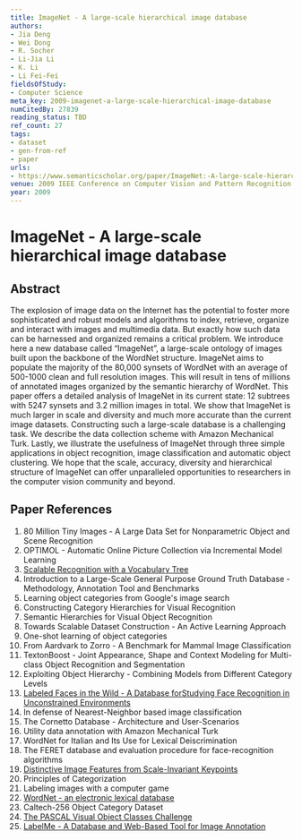 ```yaml
---
title: ImageNet - A large-scale hierarchical image database
authors:
- Jia Deng
- Wei Dong
- R. Socher
- Li-Jia Li
- K. Li
- Li Fei-Fei
fieldsOfStudy:
- Computer Science
meta_key: 2009-imagenet-a-large-scale-hierarchical-image-database
numCitedBy: 27839
reading_status: TBD
ref_count: 27
tags:
- dataset
- gen-from-ref
- paper
urls:
- https://www.semanticscholar.org/paper/ImageNet:-A-large-scale-hierarchical-image-database-Deng-Dong/d2c733e34d48784a37d717fe43d9e93277a8c53e?sort=total-citations
venue: 2009 IEEE Conference on Computer Vision and Pattern Recognition
year: 2009
---
```


# ImageNet - A large-scale hierarchical image database

## Abstract

The explosion of image data on the Internet has the potential to foster more sophisticated and robust models and algorithms to index, retrieve, organize and interact with images and multimedia data. But exactly how such data can be harnessed and organized remains a critical problem. We introduce here a new database called “ImageNet”, a large-scale ontology of images built upon the backbone of the WordNet structure. ImageNet aims to populate the majority of the 80,000 synsets of WordNet with an average of 500-1000 clean and full resolution images. This will result in tens of millions of annotated images organized by the semantic hierarchy of WordNet. This paper offers a detailed analysis of ImageNet in its current state: 12 subtrees with 5247 synsets and 3.2 million images in total. We show that ImageNet is much larger in scale and diversity and much more accurate than the current image datasets. Constructing such a large-scale database is a challenging task. We describe the data collection scheme with Amazon Mechanical Turk. Lastly, we illustrate the usefulness of ImageNet through three simple applications in object recognition, image classification and automatic object clustering. We hope that the scale, accuracy, diversity and hierarchical structure of ImageNet can offer unparalleled opportunities to researchers in the computer vision community and beyond.

## Paper References

1. 80 Million Tiny Images - A Large Data Set for Nonparametric Object and Scene Recognition
2. OPTIMOL - Automatic Online Picture Collection via Incremental Model Learning
3. [Scalable Recognition with a Vocabulary Tree](2006-scalable-recognition-with-a-vocabulary-tree)
4. Introduction to a Large-Scale General Purpose Ground Truth Database - Methodology, Annotation Tool and Benchmarks
5. Learning object categories from Google's image search
6. Constructing Category Hierarchies for Visual Recognition
7. Semantic Hierarchies for Visual Object Recognition
8. Towards Scalable Dataset Construction - An Active Learning Approach
9. One-shot learning of object categories
10. From Aardvark to Zorro - A Benchmark for Mammal Image Classification
11. TextonBoost - Joint Appearance, Shape and Context Modeling for Multi-class Object Recognition and Segmentation
12. Exploiting Object Hierarchy - Combining Models from Different Category Levels
13. [Labeled Faces in the Wild - A Database forStudying Face Recognition in Unconstrained Environments](2008-labeled-faces-in-the-wild-a-database-forstudying-face-recognition-in-unconstrained-environments)
14. In defense of Nearest-Neighbor based image classification
15. The Cornetto Database - Architecture and User-Scenarios
16. Utility data annotation with Amazon Mechanical Turk
17. WordNet for Italian and Its Use for Lexical Deiscrimination
18. The FERET database and evaluation procedure for face-recognition algorithms
19. [Distinctive Image Features from Scale-Invariant Keypoints](2004-distinctive-image-features-from-scale-invariant-keypoints)
20. Principles of Categorization
21. Labeling images with a computer game
22. [WordNet - an electronic lexical database](2000-wordnet-an-electronic-lexical-database)
23. Caltech-256 Object Category Dataset
24. [The PASCAL Visual Object Classes Challenge](2006-the-pascal-visual-object-classes-challenge)
25. [LabelMe - A Database and Web-Based Tool for Image Annotation](2007-labelme-a-database-and-web-based-tool-for-image-annotation)
